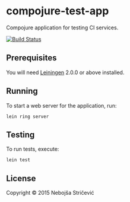 # compojure-test-app

Compojure application for testing CI services.

[![Build
Status](https://semaphoreapp.com/api/v1/projects/8a28df5c-9443-4896-a5c1-52f2809981e6/363054/badge.png)](https://semaphoreapp.com/strika/compojure-test-app)

## Prerequisites

You will need [Leiningen][] 2.0.0 or above installed.

[leiningen]: https://github.com/technomancy/leiningen

## Running

To start a web server for the application, run:

    lein ring server

## Testing

To run tests, execute:

    lein test

## License

Copyright © 2015 Nebojša Stričević
